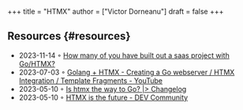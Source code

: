 +++
title = "HTMX"
author = ["Victor Dorneanu"]
draft = false
+++

## Resources {#resources}

-   2023-11-14 ◦ [How many of you have built out a saas project with Go/HTMX?](https://www.reddit.com/r/golang/comments/17qhwdk/how_many_of_you_have_built_out_a_saas_project/)
-   2023-07-03 ◦ [Golang + HTMX - Creating a Go webserver / HTMX Integration / Template Fragments - YouTube](https://www.youtube.com/watch?v=F9H6vYelYyU&ab_channel=BugBytes)
-   2023-05-10 ◦ [Is htmx the way to Go? |&gt; Changelog](https://changelog.com/news/is-htmx-the-way-to-go-2lA9)
-   2023-05-10 ◦ [HTMX is the future - DEV Community](https://dev.to/quii/htmx-is-the-future-157j)
